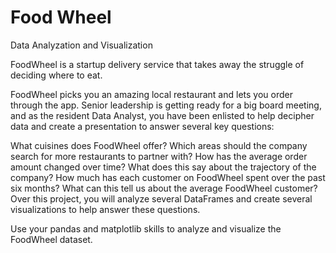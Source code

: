 # Food Wheel
 Data Analyzation and Visualization

FoodWheel is a startup delivery service that takes away the struggle of deciding where to eat.

FoodWheel picks you an amazing local restaurant and lets you order through the app. Senior leadership is getting ready for a big board meeting, and as the resident Data Analyst, you have been enlisted to help decipher data and create a presentation to answer several key questions:

What cuisines does FoodWheel offer? Which areas should the company search for more restaurants to partner with?
How has the average order amount changed over time? What does this say about the trajectory of the company?
How much has each customer on FoodWheel spent over the past six months? What can this tell us about the average FoodWheel customer?
Over this project, you will analyze several DataFrames and create several visualizations to help answer these questions.

Use your pandas and matplotlib skills to analyze and visualize the FoodWheel dataset.